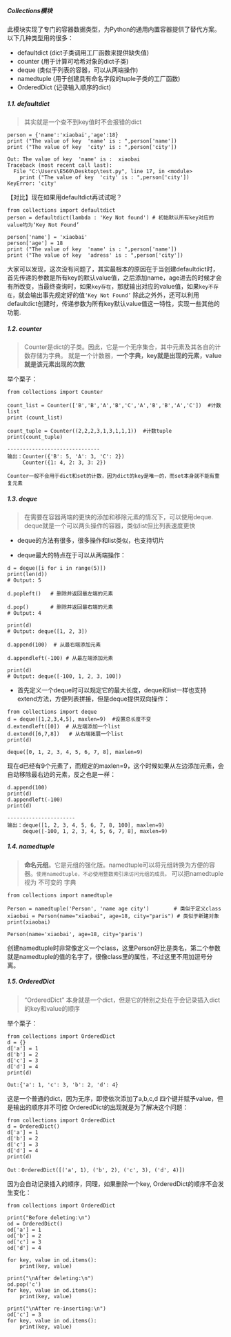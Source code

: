 ##### Collections模块

此模块实现了专门的容器数据类型，为Python的通用内置容器提供了替代方案。 以下几种类型用的很多：
- defaultdict (dict子类调用工厂函数来提供缺失值)
- counter (用于计算可哈希对象的dict子类)
- deque (类似于列表的容器，可以从两端操作)
- namedtuple (用于创建具有命名字段的tuple子类的工厂函数)
- OrderedDict (记录输入顺序的dict)

##### 1.1. defaultdict
 > 其实就是一个查不到key值时不会报错的dict
```
person = {'name':'xiaobai','age':18}
print ("The value of key  'name' is : ",person['name'])
print ("The value of key  'city' is : ",person['city'])

Out: The value of key  'name' is :  xiaobai
Traceback (most recent call last):
  File "C:\Users\E560\Desktop\test.py", line 17, in <module>
    print ("The value of key  'city' is : ",person['city'])
KeyError: 'city'
```
【对比】现在如果用defaultdict再试试呢？
```
from collections import defaultdict
person = defaultdict(lambda : 'Key Not found') # 初始默认所有key对应的value均为‘Key Not Found’

person['name'] = 'xiaobai'
person['age'] = 18
print ("The value of key  'name' is : ",person['name'])
print ("The value of key  'adress' is : ",person['city'])
```
大家可以发现，这次没有问题了，其实最根本的原因在于当创建defaultdict时，首先传递的参数是所有key的默认value值，之后添加name，age进去的时候才会有所改变，当最终查询时，如果`key存在`，那就输出对应的value值，如果`key不存在`，就会输出事先规定好的值`‘Key Not Found’`
除此之外外，还可以利用defaultdict创建时，传递参数为所有key默认value值这一特性，实现一些其他的功能.

##### 1.2. counter
> Counter是dict的子类。因此，它是一个无序集合，其中元素及其各自的计数存储为字典。
就是一个计数器，**一个字典，key就是出现的元素，value就是该元素出现的次数**

举个栗子：
```
from collections import Counter

count_list = Counter(['B','B','A','B','C','A','B','B','A','C'])  #计数list
print (count_list)

count_tuple = Counter((2,2,2,3,1,3,1,1,1))  #计数tuple
print(count_tuple)

------------------------------
输出：Counter({'B': 5, 'A': 3, 'C': 2})
     Counter({1: 4, 2: 3, 3: 2})
```
`Counter一般不会用于dict和set的计数，因为dict的key是唯一的，而set本身就不能有重复元素`

##### 1.3. deque
> 在需要在容器两端的更快的添加和移除元素的情况下，可以使用deque.
deque就是一个可以两头操作的容器，类似list但比列表速度更快

- deque的方法有很多，很多操作和list类似，也支持切片

- deque最大的特点在于可以从两端操作：
```
d = deque([i for i in range(5)])
print(len(d))
# Output: 5

d.popleft()   # 删除并返回最左端的元素

d.pop()       # 删除并返回最右端的元素
# Output: 4

print(d)
# Output: deque([1, 2, 3])

d.append(100)  # 从最右端添加元素

d.appendleft(-100) # 从最左端添加元素

print(d)
# Output: deque([-100, 1, 2, 3, 100])
```
- 首先定义一个deque时可以规定它的最大长度，deque和list一样也支持extend方法，方便列表拼接，但是deque提供双向操作：
```
from collections import deque
d = deque([1,2,3,4,5], maxlen=9)  #设置总长度不变
d.extendleft([0])  # 从左端添加一个list
d.extend([6,7,8])   # 从右端拓展一个list
print(d)
```
```
deque([0, 1, 2, 3, 4, 5, 6, 7, 8], maxlen=9)
```
现在d已经有9个元素了，而规定的maxlen=9，这个时候如果从左边添加元素，会自动移除最右边的元素，反之也是一样：
```
d.append(100)
print(d)
d.appendleft(-100)
print(d)

----------------------
输出：deque([1, 2, 3, 4, 5, 6, 7, 8, 100], maxlen=9)
     deque([-100, 1, 2, 3, 4, 5, 6, 7, 8], maxlen=9)
```

##### 1.4. namedtuple
> **命名元组**。它是元组的强化版。namedtuple可以将元组转换为方便的容器。`使用namedtuple，不必使用整数索引来访问元组的成员。`
可以把namedtuple 视为 不可变的 字典
```
from collections import namedtuple

Person = namedtuple('Person', 'name age city')        # 类似于定义class
xiaobai = Person(name="xiaobai", age=18, city="paris") # 类似于新建对象
print(xiaobai)
```
```
Person(name='xiaobai', age=18, city='paris')
```
创建namedtuple时非常像定义一个class，这里Person好比是类名，第二个参数就是namedtuple的值的名字了，很像class里的属性，不过这里不用加逗号分离。

##### 1.5. OrderedDict
> “OrderedDict” 本身就是一个dict，但是它的特别之处在于会记录插入dict的key和value的顺序

举个栗子：
```
from collections import OrderedDict
d = {}
d['a'] = 1
d['b'] = 2
d['c'] = 3
d['d'] = 4
print(d)
```
```
Out:{'a': 1, 'c': 3, 'b': 2, 'd': 4}
```
这是一个普通的dict，因为无序，即使依次添加了a,b,c,d 四个键并赋予value，但是输出的顺序并不可控
OrderedDict的出现就是为了解决这个问题：
```
from collections import OrderedDict
d = OrderedDict()
d['a'] = 1
d['b'] = 2
d['c'] = 3
d['d'] = 4
print(d)

Out：OrderedDict([('a', 1), ('b', 2), ('c', 3), ('d', 4)])
```
因为会自动记录插入的顺序，同理，如果删除一个key, OrderedDict的顺序不会发生变化：
```
from collections import OrderedDict

print("Before deleting:\n")
od = OrderedDict()
od['a'] = 1
od['b'] = 2
od['c'] = 3
od['d'] = 4

for key, value in od.items():
    print(key, value)

print("\nAfter deleting:\n")
od.pop('c')
for key, value in od.items():
    print(key, value)

print("\nAfter re-inserting:\n")
od['c'] = 3
for key, value in od.items():
    print(key, value) 
```
